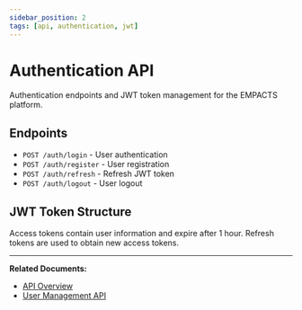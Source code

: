 ```yaml
---
sidebar_position: 2
tags: [api, authentication, jwt]
---
```


# Authentication API

Authentication endpoints and JWT token management for the EMPACTS platform.

## Endpoints

- `POST /auth/login` - User authentication
- `POST /auth/register` - User registration  
- `POST /auth/refresh` - Refresh JWT token
- `POST /auth/logout` - User logout

## JWT Token Structure

Access tokens contain user information and expire after 1 hour.
Refresh tokens are used to obtain new access tokens.

---

**Related Documents:**
- [API Overview](./overview)
- [User Management API](./users)
